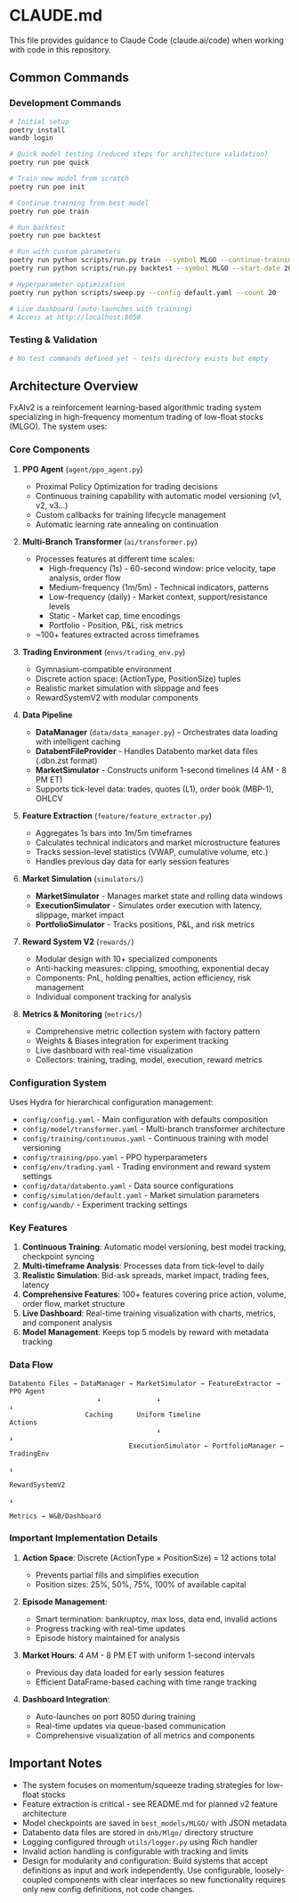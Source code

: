 # CLAUDE.md

This file provides guidance to Claude Code (claude.ai/code) when working with code in this repository.

## Common Commands

### Development Commands
```bash
# Initial setup
poetry install
wandb login

# Quick model testing (reduced steps for architecture validation)
poetry run poe quick

# Train new model from scratch
poetry run poe init

# Continue training from best model
poetry run poe train

# Run backtest
poetry run poe backtest

# Run with custom parameters
poetry run python scripts/run.py train --symbol MLGO --continue-training
poetry run python scripts/run.py backtest --symbol MLGO --start-date 2025-03-27 --end-date 2025-03-27

# Hyperparameter optimization
poetry run python scripts/sweep.py --config default.yaml --count 20

# Live dashboard (auto-launches with training)
# Access at http://localhost:8050
```

### Testing & Validation
```bash
# No test commands defined yet - tests directory exists but empty
```

## Architecture Overview

FxAIv2 is a reinforcement learning-based algorithmic trading system specializing in high-frequency momentum trading of low-float stocks (MLGO). The system uses:

### Core Components

1. **PPO Agent** (`agent/ppo_agent.py`)
   - Proximal Policy Optimization for trading decisions
   - Continuous training capability with automatic model versioning (v1, v2, v3...)
   - Custom callbacks for training lifecycle management
   - Automatic learning rate annealing on continuation

2. **Multi-Branch Transformer** (`ai/transformer.py`)
   - Processes features at different time scales:
     - High-frequency (1s) - 60-second window: price velocity, tape analysis, order flow
     - Medium-frequency (1m/5m) - Technical indicators, patterns
     - Low-frequency (daily) - Market context, support/resistance levels
     - Static - Market cap, time encodings
     - Portfolio - Position, P&L, risk metrics
   - ~100+ features extracted across timeframes

3. **Trading Environment** (`envs/trading_env.py`)
   - Gymnasium-compatible environment
   - Discrete action space: (ActionType, PositionSize) tuples
   - Realistic market simulation with slippage and fees
   - RewardSystemV2 with modular components

4. **Data Pipeline**
   - **DataManager** (`data/data_manager.py`) - Orchestrates data loading with intelligent caching
   - **DatabentFileProvider** - Handles Databento market data files (.dbn.zst format)
   - **MarketSimulator** - Constructs uniform 1-second timelines (4 AM - 8 PM ET)
   - Supports tick-level data: trades, quotes (L1), order book (MBP-1), OHLCV

5. **Feature Extraction** (`feature/feature_extractor.py`)
   - Aggregates 1s bars into 1m/5m timeframes
   - Calculates technical indicators and market microstructure features
   - Tracks session-level statistics (VWAP, cumulative volume, etc.)
   - Handles previous day data for early session features

6. **Market Simulation** (`simulators/`)
   - **MarketSimulator** - Manages market state and rolling data windows
   - **ExecutionSimulator** - Simulates order execution with latency, slippage, market impact
   - **PortfolioSimulator** - Tracks positions, P&L, and risk metrics

7. **Reward System V2** (`rewards/`)
   - Modular design with 10+ specialized components
   - Anti-hacking measures: clipping, smoothing, exponential decay
   - Components: PnL, holding penalties, action efficiency, risk management
   - Individual component tracking for analysis

8. **Metrics & Monitoring** (`metrics/`)
   - Comprehensive metric collection system with factory pattern
   - Weights & Biases integration for experiment tracking
   - Live dashboard with real-time visualization
   - Collectors: training, trading, model, execution, reward metrics

### Configuration System

Uses Hydra for hierarchical configuration management:
- `config/config.yaml` - Main configuration with defaults composition
- `config/model/transformer.yaml` - Multi-branch transformer architecture
- `config/training/continuous.yaml` - Continuous training with model versioning
- `config/training/ppo.yaml` - PPO hyperparameters
- `config/env/trading.yaml` - Trading environment and reward system settings
- `config/data/databento.yaml` - Data source configurations
- `config/simulation/default.yaml` - Market simulation parameters
- `config/wandb/` - Experiment tracking settings

### Key Features

1. **Continuous Training**: Automatic model versioning, best model tracking, checkpoint syncing
2. **Multi-timeframe Analysis**: Processes data from tick-level to daily
3. **Realistic Simulation**: Bid-ask spreads, market impact, trading fees, latency
4. **Comprehensive Features**: 100+ features covering price action, volume, order flow, market structure
5. **Live Dashboard**: Real-time training visualization with charts, metrics, and component analysis
6. **Model Management**: Keeps top 5 models by reward with metadata tracking

### Data Flow

```
Databento Files → DataManager → MarketSimulator → FeatureExtractor → PPO Agent
                      ↓              ↓                                    ↓
                   Caching      Uniform Timeline                     Actions
                                     ↓                                    ↓
                              ExecutionSimulator ← PortfolioManager ← TradingEnv
                                                                          ↓
                                                                   RewardSystemV2
                                                                          ↓
                                                                  Metrics → W&B/Dashboard
```

### Important Implementation Details

1. **Action Space**: Discrete (ActionType × PositionSize) = 12 actions total
   - Prevents partial fills and simplifies execution
   - Position sizes: 25%, 50%, 75%, 100% of available capital

2. **Episode Management**:
   - Smart termination: bankruptcy, max loss, data end, invalid actions
   - Progress tracking with real-time updates
   - Episode history maintained for analysis

3. **Market Hours**: 4 AM - 8 PM ET with uniform 1-second intervals
   - Previous day data loaded for early session features
   - Efficient DataFrame-based caching with time range tracking

4. **Dashboard Integration**:
   - Auto-launches on port 8050 during training
   - Real-time updates via queue-based communication
   - Comprehensive visualization of all metrics and components

## Important Notes

- The system focuses on momentum/squeeze trading strategies for low-float stocks
- Feature extraction is critical - see README.md for planned v2 feature architecture
- Model checkpoints are saved in `best_models/MLGO/` with JSON metadata
- Databento data files are stored in `dnb/Mlgo/` directory structure
- Logging configured through `utils/logger.py` using Rich handler
- Invalid action handling is configurable with tracking and limits
- Design for modularity and configuration: Build systems that accept definitions as input and work independently. Use configurable, loosely-coupled components with clear interfaces so new functionality requires only new config definitions, not code changes.